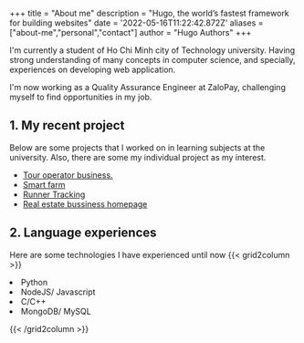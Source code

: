 +++
title = "About me"
description = "Hugo, the world’s fastest framework for building websites"
date = '2022-05-16T11:22:42.872Z'
aliases = ["about-me","personal","contact"]
author = "Hugo Authors"
+++

I'm currently a student of Ho Chi Minh city of Technology university. Having strong understanding of many concepts in computer science, and specially, experiences on developing web application. 

I'm now working as a Quality Assurance Engineer at ZaloPay, challenging myself to find opportunities in my job.

## 1. My recent project
Below are some projects that I worked on in learning subjects at the university. Also, there are some my individual project as my interest.
- [Tour operator business.][Natour]
- [Smart farm][AEFARM]
- [Runner Tracking][Mapty]
- [Real estate bussiness homepage][Nexter]

[Natour]: https://github.com/narutosimaha/natours-project   
[AEFARM]: https://github.com/ThuongNguyenVan158/Smart-Farm.git
[Mapty]: https://github.com/narutosimaha/mapty
[Nexter]: https://github.com/narutosimaha/nexter-project
## 2. Language experiences
Here are some technologies I have experienced until now
{{< grid2column >}}
<li>Python</li>
<li>NodeJS/ Javascript</li>
<li>C/C++</li>
<li>MongoDB/ MySQL</li>

{{< /grid2column >}}


